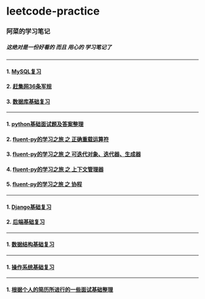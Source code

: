 # leetcode-practice

### 阿菜的学习笔记 
##### 这绝对是一份好看的 而且 用心的 学习笔记了

--------------------
#### 1. [MySQL复习](https://github.com/LydiaCai1203/leetcode-practice/blob/master/mysql/MySQL%20%E8%A6%81%E7%82%B9.md)
#### 2. [赶集网36条军规](https://github.com/LydiaCai1203/leetcode-practice/blob/master/mysql/36%E6%9D%A1%E5%86%9B%E8%A7%84.txt)
#### 3. [数据库基础复习](https://github.com/LydiaCai1203/leetcode-practice/blob/master/interview-practise/database_base_tips.md)
--------------------
#### 1. [python基础面试题及答案整理](https://github.com/LydiaCai1203/leetcode-practice/blob/master/interview-practise/python_base_tips.md)
#### 2. [fluent-py的学习之旅 之 正确重载运算符](https://github.com/LydiaCai1203/leetcode-practice/blob/master/flu-py/chapter13/operator_override.md)
#### 3. [fluent-py的学习之旅 之 可迭代对象、迭代器、生成器](https://github.com/LydiaCai1203/leetcode-practice/blob/master/flu-py/chapter14/iterable_obj.md)
#### 4. [fluent-py的学习之旅 之 上下文管理器](https://github.com/LydiaCai1203/leetcode-practice/blob/master/flu-py/chapter15/context_manager.md)
#### 5. [fluent-py的学习之旅 之 协程](https://github.com/LydiaCai1203/leetcode-practice/blob/master/flu-py/chapter16/coroutines.md)

--------------------
#### 1. [Django基础复习](https://github.com/LydiaCai1203/leetcode-practice/blob/master/interview-practise/django_base_tips.md)
#### 2. [后端基础复习](https://github.com/LydiaCai1203/leetcode-practice/blob/master/interview-practise/web_backend_tips.md)

--------------------
#### 1. [数据结构基础复习](https://github.com/LydiaCai1203/leetcode-practice/blob/master/interview-practise/datastructure_base_tips.md)

--------------------
#### 1. [操作系统基础复习]()

-------------------
#### 1. [根据个人的简历所进行的一些面试基础整理](https://github.com/LydiaCai1203/leetcode-practice/blob/master/interview-practise/resume_tips.md)

